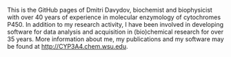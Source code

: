 This is the GitHub pages of Dmitri Davydov, biochemist and biophysicist with over 40 years of experience in molecular enzymology of cytochromes P450. 
In addition to my research activity, I have been involved in developing software for data analysis and acquisition in (bio)chemical research for over 35 years.
More information about me, my publications and my software may be found at http://CYP3A4.chem.wsu.edu.

<!---
dmrdavyd/dmrdavyd is a ✨ special ✨ repository because its `README.md` (this file) appears on your GitHub profile.
You can click the Preview link to take a look at your changes.
--->

